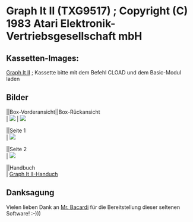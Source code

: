 # Graph It II (TXG9517) ; Copyright (C) 1983 Atari Elektronik-Vertriebsgesellschaft mbH  
  
## Kassetten-Images:  
[Graph It II](attachments/Graph_It_TXG_9517.zip) ; Kassette bitte mit dem Befehl CLOAD und dem Basic-Modul laden  
  
## Bilder  
  
||Box-Vorderansicht||Box-Rückansicht  
| ![](attachments/Graph_it_%28TXG9517%29_front_cover.jpg) | ![](attachments/Graph_it_%28TXG9517%29_back_cover.jpg)  
  
||Seite 1  
| ![](attachments/Graph_it_%28TXG9517%29_cassettes_side1.jpg)  
  
||Seite 2  
| ![](attachments/Graph_it_%28TXG9517%29_cassettes_side2.jpg)  
  
||Handbuch  
| [Graph It II-Handuch](attachments/Graph_it_TXG9517_manual.jpg)  
  
## Danksagung  
Vielen lieben Dank an [Mr. Bacardi](http://mrbacardi.000space.com/games/Atari_Germany/Atari_ger_hb.html) für die Bereitstellung dieser seltenen Software! :-)))  

